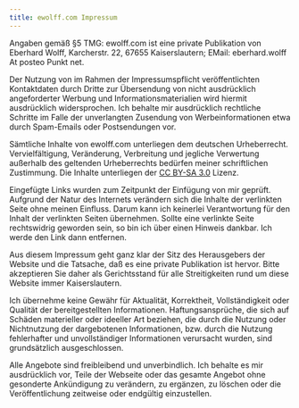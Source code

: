 ```yaml
---
title: ewolff.com Impressum
---
```


Angaben gemäß §5 TMG: ewolff.com ist eine private
Publikation von Eberhard Wolff, Karcherstr. 22, 67655 Kaiserslautern;
EMail: eberhard.wolff At posteo Punkt net.

Der Nutzung von im Rahmen der Impressumspflicht veröffentlichten
Kontaktdaten durch Dritte zur Übersendung von nicht ausdrücklich
angeforderter Werbung und Informationsmaterialien wird hiermit
ausdrücklich widersprochen. Ich behalte mir ausdrücklich rechtliche
Schritte im Falle der unverlangten Zusendung von Werbeinformationen
etwa durch Spam-Emails oder Postsendungen vor.

Sämtliche Inhalte von ewolff.com unterliegen dem deutschen
Urheberrecht. Vervielfältigung, Veränderung, Verbreitung und jegliche
Verwertung außerhalb des geltenden Urheberrechts bedürfen meiner
schriftlichen Zustimmung. Die Inhalte unterliegen der
[CC BY-SA 3.0](https://creativecommons.org/licenses/by-sa/3.0/deed.de) Lizenz.

Eingefügte Links wurden zum Zeitpunkt der Einfügung von mir geprüft.
Aufgrund der Natur des Internets verändern sich die Inhalte der
verlinkten Seite ohne meinen Einfluss. Darum kann ich keinerlei
Verantwortung für den Inhalt der verlinkten Seiten übernehmen. Sollte
eine verlinkte Seite rechtswidrig geworden sein, so bin ich über einen
Hinweis dankbar. Ich werde den Link dann entfernen.

Aus diesem Impressum geht ganz klar der Sitz des Herausgebers der
Website und die Tatsache, daß es eine private Publikation ist hervor.
Bitte akzeptieren Sie daher als Gerichtsstand für alle Streitigkeiten
rund um diese Website immer Kaiserslautern.

Ich übernehme keine Gewähr für Aktualität, Korrektheit,
Vollständigkeit oder Qualität der bereitgestellten Informationen.
Haftungsansprüche, die sich auf Schäden materieller oder ideeller Art
beziehen, die durch die Nutzung oder Nichtnutzung der dargebotenen
Informationen, bzw. durch die Nutzung fehlerhafter und unvollständiger
Informationen verursacht wurden, sind grundsätzlich
ausgeschlossen.

Alle Angebote sind freibleibend und unverbindlich. Ich behalte es mir
ausdrücklich vor, Teile der Webseite oder das gesamte Angebot ohne
gesonderte Ankündigung zu verändern, zu ergänzen, zu löschen oder die
Veröffentlichung zeitweise oder endgültig einzustellen.

